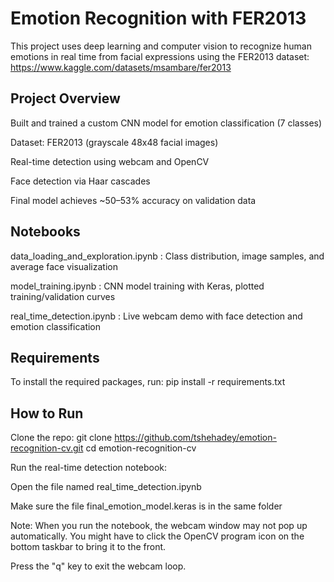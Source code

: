 # Emotion Recognition with FER2013
This project uses deep learning and computer vision to recognize human emotions in real time from facial expressions using the FER2013 dataset: https://www.kaggle.com/datasets/msambare/fer2013

## Project Overview
Built and trained a custom CNN model for emotion classification (7 classes)

Dataset: FER2013 (grayscale 48x48 facial images)

Real-time detection using webcam and OpenCV

Face detection via Haar cascades

Final model achieves ~50–53% accuracy on validation data

## Notebooks
data_loading_and_exploration.ipynb : Class distribution, image samples, and average face visualization

model_training.ipynb : CNN model training with Keras, plotted training/validation curves

real_time_detection.ipynb : Live webcam demo with face detection and emotion classification

## Requirements
To install the required packages, run:
pip install -r requirements.txt

## How to Run
Clone the repo:
git clone https://github.com/tshehadey/emotion-recognition-cv.git
cd emotion-recognition-cv

Run the real-time detection notebook:

Open the file named real_time_detection.ipynb

Make sure the file final_emotion_model.keras is in the same folder

Note: When you run the notebook, the webcam window may not pop up automatically.
You might have to click the OpenCV program icon on the bottom taskbar to bring it to the front.

Press the "q" key to exit the webcam loop.




